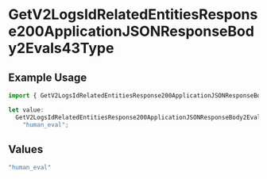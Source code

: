 # GetV2LogsIdRelatedEntitiesResponse200ApplicationJSONResponseBody2Evals43Type

## Example Usage

```typescript
import { GetV2LogsIdRelatedEntitiesResponse200ApplicationJSONResponseBody2Evals43Type } from "orq-poc-typescript-multi-env-version/models/operations";

let value:
  GetV2LogsIdRelatedEntitiesResponse200ApplicationJSONResponseBody2Evals43Type =
    "human_eval";
```

## Values

```typescript
"human_eval"
```